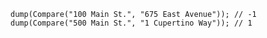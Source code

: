 ```luceescript+trycf
dump(Compare("100 Main St.", "675 East Avenue")); // -1
dump(Compare("500 Main St.", "1 Cupertino Way")); // 1
```
